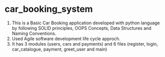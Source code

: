 # car_booking_system

1.  This is a Basic Car Booking application developed with python language by following SOLID principles, OOPS Concepts, Data Structures and Naming Conventions.
2.  Used Agile software development life cycle approch.
3.  It has 3 modules (users, cars and payments) and 6 files (register, login, car_catalogue, payment, greet_user and main)
